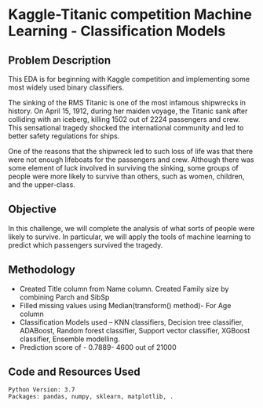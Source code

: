 # Kaggle-Titanic competition Machine Learning - Classification Models

## Problem Description

This EDA is for beginning with Kaggle competition and implementing some most widely used binary classifiers.

The sinking of the RMS Titanic is one of the most infamous shipwrecks in history. On April 15, 1912, during her maiden voyage, the Titanic sank after colliding with an iceberg, killing 1502 out of 2224 passengers and crew. This sensational tragedy shocked the international community and led to better safety regulations for ships.

One of the reasons that the shipwreck led to such loss of life was that there were not enough lifeboats for the passengers and crew. Although there was some element of luck involved in surviving the sinking, some groups of people were more likely to survive than others, such as women, children, and the upper-class.

## Objective

In this challenge, we will complete the analysis of what sorts of people were likely to survive. In particular, we will apply the tools of machine learning to predict which passengers survived the tragedy.

## Methodology

* Created Title column from Name column. Created Family size by combining Parch and SibSp
* Filled missing values using Median(transform() method)- For Age column
* Classification Models used – KNN classifiers, Decision tree classifier, ADABoost, Random forest classifier,  Support vector classifier, XGBoost classifier, Ensemble modelling.
* Prediction score of - 0.7889- 4600 out of 21000
 

## Code and Resources Used

    Python Version: 3.7
    Packages: pandas, numpy, sklearn, matplotlib, .
